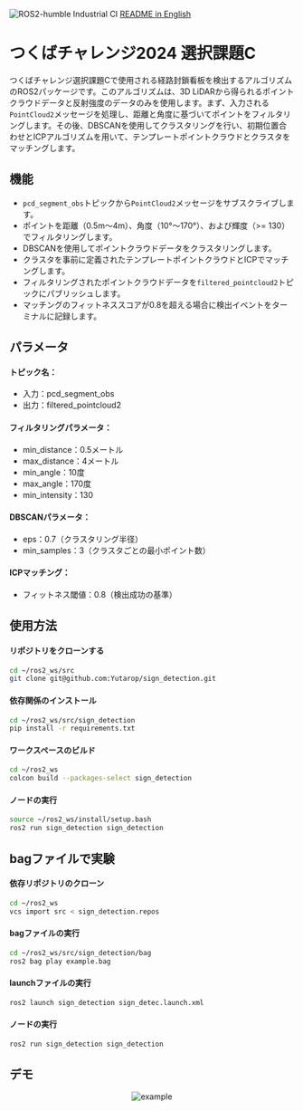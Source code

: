 ![ROS2-humble Industrial CI](https://github.com/Yutarop/sign_detection/actions/workflows/ros2_ci.yml/badge.svg)
[README in English](https://github.com/Yutarop/sign_detection/blob/main/README-en.md)
# つくばチャレンジ2024 選択課題C    
つくばチャレンジ選択課題Cで使用される経路封鎖看板を検出するアルゴリズムのROS2パッケージです。このアルゴリズムは、3D LiDARから得られるポイントクラウドデータと反射強度のデータのみを使用します。まず、入力される`PointCloud2`メッセージを処理し、距離と角度に基づいてポイントをフィルタリングします。その後、DBSCANを使用してクラスタリングを行い、初期位置合わせとICPアルゴリズムを用いて、テンプレートポイントクラウドとクラスタをマッチングします。

## 機能
* `pcd_segment_obs`トピックから`PointCloud2`メッセージをサブスクライブします。
* ポイントを距離（0.5m〜4m）、角度（10°〜170°）、および輝度（>= 130）でフィルタリングします。
* DBSCANを使用してポイントクラウドデータをクラスタリングします。
* クラスタを事前に定義されたテンプレートポイントクラウドとICPでマッチングします。
* フィルタリングされたポイントクラウドデータを`filtered_pointcloud2`トピックにパブリッシュします。
* マッチングのフィットネススコアが0.8を超える場合に検出イベントをターミナルに記録します。

## パラメータ
#### トピック名：
* 入力：pcd_segment_obs
* 出力：filtered_pointcloud2

#### フィルタリングパラメータ：
* min_distance：0.5メートル
* max_distance：4メートル
* min_angle：10度
* max_angle：170度
* min_intensity：130  

#### DBSCANパラメータ：
* eps：0.7（クラスタリング半径）
* min_samples：3（クラスタごとの最小ポイント数）  

#### ICPマッチング：
* フィットネス閾値：0.8（検出成功の基準）

## 使用方法
#### リポジトリをクローンする
```bash
cd ~/ros2_ws/src
git clone git@github.com:Yutarop/sign_detection.git
```

#### 依存関係のインストール
```bash
cd ~/ros2_ws/src/sign_detection
pip install -r requirements.txt
```

#### ワークスペースのビルド
```bash
cd ~/ros2_ws
colcon build --packages-select sign_detection
```

#### ノードの実行
```bash
source ~/ros2_ws/install/setup.bash
ros2 run sign_detection sign_detection
```

## bagファイルで実験
#### 依存リポジトリのクローン
```bash
cd ~/ros2_ws
vcs import src < sign_detection.repos
```

#### bagファイルの実行
```bash
cd ~/ros2_ws/src/sign_detection/bag
ros2 bag play example.bag
```

#### launchファイルの実行
```bash
ros2 launch sign_detection sign_detec.launch.xml
```

#### ノードの実行
```bash
ros2 run sign_detection sign_detection
```

## デモ
<div style="text-align: center;">
    <img src="https://github.com/user-attachments/assets/95c935a2-76e0-4582-9b0e-5b23f0aa2df9" alt="example">
</div>
